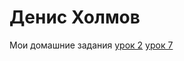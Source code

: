 # Денис Холмов
Мои домашние задания
 [урок 2](https://disk.yandex.ru/client/disk/графика "Моя готовая домашка")
 [урок 7](https://denisholmov.github.io/lesson_7/DZmaket.html "Моя готовая домашка")
